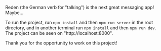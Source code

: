Reden (the German verb for "talking") is the next great messaging app! Maybe...

To run the project, run `npm install` and then `npm run server` in the root directory, and in another terminal run `npm install` and then `npm run dev`.
The project can be seen on "http://localhost:8000".

Thank you for the opportunity to work on this project!